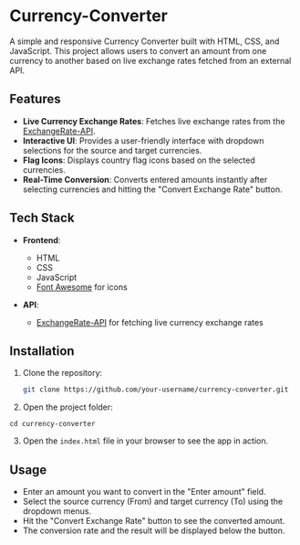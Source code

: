# Currency-Converter

A simple and responsive Currency Converter built with HTML, CSS, and JavaScript. This project allows users to convert an amount from one currency to another based on live exchange rates fetched from an external API.

## Features

- **Live Currency Exchange Rates**: Fetches live exchange rates from the [ExchangeRate-API](https://www.exchangerate-api.com).
- **Interactive UI**: Provides a user-friendly interface with dropdown selections for the source and target currencies.
- **Flag Icons**: Displays country flag icons based on the selected currencies.
- **Real-Time Conversion**: Converts entered amounts instantly after selecting currencies and hitting the "Convert Exchange Rate" button.

## Tech Stack

- **Frontend**:
  - HTML
  - CSS
  - JavaScript
  - [Font Awesome](https://fontawesome.com/) for icons

- **API**:
  - [ExchangeRate-API](https://www.exchangerate-api.com/) for fetching live currency exchange rates

## Installation

1. Clone the repository:
   ```bash
   git clone https://github.com/your-username/currency-converter.git

2. Open the project folder:
```
cd currency-converter
```
3. Open the ```index.html``` file in your browser to see the app in action.

## Usage

- Enter an amount you want to convert in the "Enter amount" field.
- Select the source currency (From) and target currency (To) using the dropdown menus.
- Hit the "Convert Exchange Rate" button to see the converted amount.
- The conversion rate and the result will be displayed below the button.
